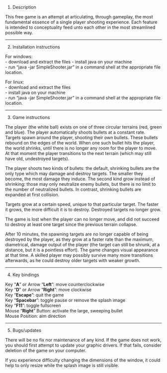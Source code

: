 1. Description


This free game is an attempt at articulating, through gameplay, the most fundamental essence of a single player shooting experience. Each feature is intended to conceptuality feed unto each other in the most streamlined possible way.

---

2. Installation instructions

For windows:  
	- download and extract the files 
	- install java on your machine  
	- run “java -jar SimpleShooter.jar” in a command shell at the appropriate file location.

For linux:  
	- download and extract the files  
	- install java on your machine  
	- run “java -jar SimpleShooter.jar” in a command shell at the appropriate file location.

---

3. Game instructions

The player (the white ball) exists on one of three circular terrains (red, green and blue). The player automatically shoots bullets at a constant rate. Targets spawn around the player, shooting their own bullets. These bullets rebound on the edges of the world. When one such bullet hits the player, the world shrinks, until there is no longer any room for the player to move. At that moment the player transitions to the next terrain (which may still have old, undestroyed targets).

The player shoots two kinds of bullets: the default, shrinking bullets are the only type which may damage and destroy targets. The smaller they become, the most damage they induce. The second kind grow instead of shrinking: those may only neutralize enemy bullets, but there is no limit to the number of neutralized bullets. In contrast, shrinking bullets are expanded at first collision.

Targets grow at a certain speed, unique to that particular target. The faster it grows, the more difficult it is to destroy. Destroyed targets no longer grow.

The game is lost when the player can no longer move, and did not succeed to destroy at least one target since the previous terrain collapse.

After 10 minutes, the spawning targets are no longer capable of being destroyed by the player, as they grow at a faster rate than the maximum, diametrical, damage output of the player (the target can still be shrunk, at a distance, but it is a pointless effort). The game changes visual appearance at that time. A skilled player may possibly survive many more transitions afterwards, as he could destroy older targets with weaker growth.

---

4. Key bindings

Key “**A**” or Arrow “**Left**”: move counterclockwise  
Key “**D**” or Arrow “**Right**”: move clockwise  
Key “**Escape**”: quit the game  
Key “**Spacebar**”: toggle pause or remove the splash image  
Key “**F11**”: toggle fullscreen  
Mouse “**Right**” Button: activate the large, sweeping bullet  
Mouse Position: aim direction

---

5. Bugs/updates

There will be no fix nor maintenance of any kind. If the game does not work, you should first attempt to update your graphic drivers. If that fails, consider deletion of the game on your computer.

If you experience difficulty changing the dimensions of the window, it could help to only resize while the splash image is still visible.
